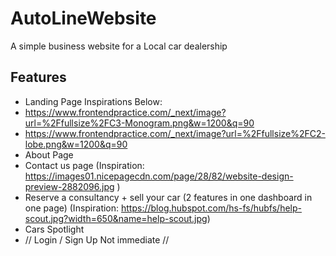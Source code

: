 # AutoLineWebsite
A simple business website for a Local car dealership

## Features
- Landing Page Inspirations Below:
- https://www.frontendpractice.com/_next/image?url=%2Ffullsize%2FC3-Monogram.png&w=1200&q=90
- https://www.frontendpractice.com/_next/image?url=%2Ffullsize%2FC2-lobe.png&w=1200&q=90
- About Page
- Contact us page (Inspiration: https://images01.nicepagecdn.com/page/28/82/website-design-preview-2882096.jpg )
- Reserve a consultancy + sell your car (2 features in one dashboard in one page) (Inspiration: https://blog.hubspot.com/hs-fs/hubfs/help-scout.jpg?width=650&name=help-scout.jpg)
- Cars Spotlight
- // Login / Sign Up  Not immediate //
